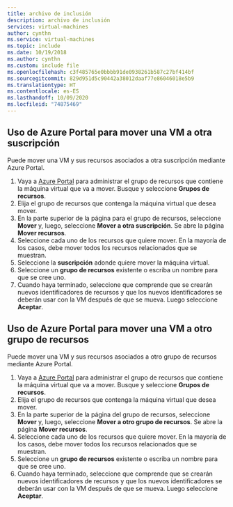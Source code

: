 ```yaml
---
title: archivo de inclusión
description: archivo de inclusión
services: virtual-machines
author: cynthn
ms.service: virtual-machines
ms.topic: include
ms.date: 10/19/2018
ms.author: cynthn
ms.custom: include file
ms.openlocfilehash: c3f485765e0bbbb91de0938261b587c27bf414bf
ms.sourcegitcommit: 829d951d5c90442a38012daaf77e86046018e5b9
ms.translationtype: HT
ms.contentlocale: es-ES
ms.lasthandoff: 10/09/2020
ms.locfileid: "74875469"
---
```

## <a name="use-the-azure-portal-to-move-a-vm-to-a-different-subscription"></a>Uso de Azure Portal para mover una VM a otra suscripción
Puede mover una VM y sus recursos asociados a otra suscripción mediante Azure Portal.

1. Vaya a [Azure Portal](https://portal.azure.com) para administrar el grupo de recursos que contiene la máquina virtual que va a mover. Busque y seleccione **Grupos de recursos**.
2. Elija el grupo de recursos que contenga la máquina virtual que desea mover.
3. En la parte superior de la página para el grupo de recursos, seleccione **Mover** y, luego, seleccione **Mover a otra suscripción**. Se abre la página **Mover recursos**.
4. Seleccione cada uno de los recursos que quiere mover. En la mayoría de los casos, debe mover todos los recursos relacionados que se muestran.
5. Seleccione la **suscripción** adonde quiere mover la máquina virtual.
6. Seleccione un **grupo de recursos** existente o escriba un nombre para que se cree uno.
7. Cuando haya terminado, seleccione que comprende que se crearán nuevos identificadores de recursos y que los nuevos identificadores se deberán usar con la VM después de que se mueva. Luego seleccione **Aceptar**.

## <a name="use-the-azure-portal-to-move-a-vm-to-another-resource-group"></a>Uso de Azure Portal para mover una VM a otro grupo de recursos
Puede mover una VM y sus recursos asociados a otro grupo de recursos mediante Azure Portal.

1. Vaya a [Azure Portal](https://portal.azure.com) para administrar el grupo de recursos que contiene la máquina virtual que va a mover. Busque y seleccione **Grupos de recursos**.
2. Elija el grupo de recursos que contenga la máquina virtual que desea mover.
3. En la parte superior de la página del grupo de recursos, seleccione **Mover** y, luego, seleccione **Mover a otro grupo de recursos**. Se abre la página **Mover recursos**.
4. Seleccione cada uno de los recursos que quiere mover. En la mayoría de los casos, debe mover todos los recursos relacionados que se muestran.
5. Seleccione un **grupo de recursos** existente o escriba un nombre para que se cree uno.
6. Cuando haya terminado, seleccione que comprende que se crearán nuevos identificadores de recursos y que los nuevos identificadores se deberán usar con la VM después de que se mueva. Luego seleccione **Aceptar**.


